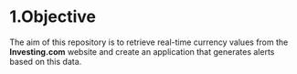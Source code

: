 #  1.Objective

The aim of this repository is to retrieve real-time currency values from the **Investing.com** website and create an application that generates alerts based on this data.
